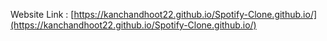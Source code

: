 Website Link : 
[https://kanchandhoot22.github.io/Spotify-Clone.github.io/](https://kanchandhoot22.github.io/Spotify-Clone.github.io/)
